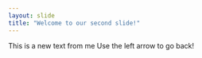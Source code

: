 ```yaml
---
layout: slide
title: "Welcome to our second slide!"
---
```

This is a new text from me
Use the left arrow to go back!
